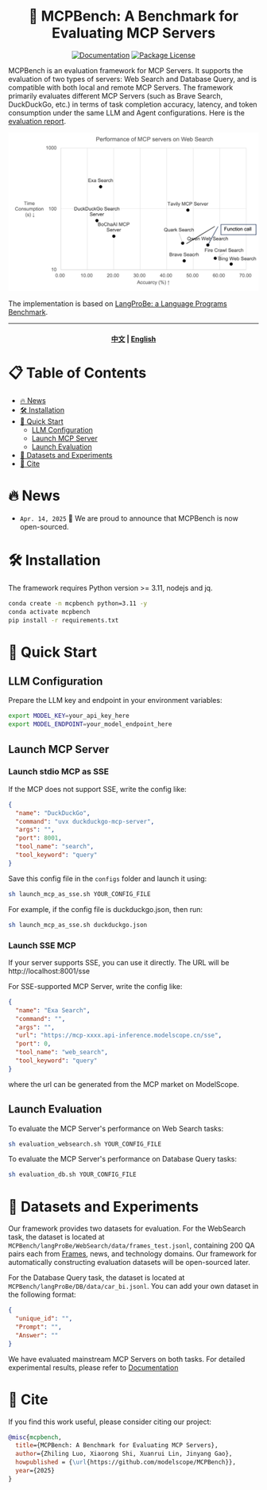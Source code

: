 <h1 align="center">
	🦊 MCPBench: A Benchmark for Evaluating MCP Servers
</h1>


<div align="center">

[![Documentation][docs-image]][docs-url]
[![Package License][package-license-image]][package-license-url]

</div>

MCPBench is an evaluation framework for MCP Servers. It supports the evaluation of two types of servers: Web Search and Database Query, and is compatible with both local and remote MCP Servers. The framework primarily evaluates different MCP Servers (such as Brave Search, DuckDuckGo, etc.) in terms of task completion accuracy, latency, and token consumption under the same LLM and Agent configurations. Here is the [evaluation report](https://github.com/modelscope/MCPBench/blob/main/mcpbench.pdf).

<img src="assets/figure1.png" alt="MCPBench Overview" width="600"/>

The implementation is based on [LangProBe: a Language Programs Benchmark](https://arxiv.org/abs/2502.20315).

<hr>

<div align="center">
<h4 align="center">

[中文](https://github.com/modelscope/MCPBench/blob/main/README_zh.md) |
[English](https://github.com/modelscope/MCPBench/blob/main/README.md)

</h4>
</div>

# 📋 Table of Contents

- [🔥 News](#news)
- [🛠️ Installation](#installation)
- [🚀 Quick Start](#quick-start)
  - [LLM Configuration](#llm-configuration)
  - [Launch MCP Server](#launch-mcp-server)
  - [Launch Evaluation](#launch-evaluation)
- [🧂 Datasets and Experiments](#datasets-and-experiments)
- [🚰 Cite](#cite)

# 🔥 News
+ `Apr. 14, 2025` 🌟 We are proud to announce that MCPBench is now open-sourced.

# 🛠️ Installation
The framework requires Python version >= 3.11, nodejs and jq.

```bash
conda create -n mcpbench python=3.11 -y
conda activate mcpbench
pip install -r requirements.txt

```

# 🚀 Quick Start
## LLM Configuration
Prepare the LLM key and endpoint in your environment variables:
```bash
export MODEL_KEY=your_api_key_here
export MODEL_ENDPOINT=your_model_endpoint_here
```

## Launch MCP Server
### Launch stdio MCP as SSE
If the MCP does not support SSE, write the config like:
```json
{
  "name": "DuckDuckGo",
  "command": "uvx duckduckgo-mcp-server",
  "args": "",
  "port": 8001,
  "tool_name": "search",
  "tool_keyword": "query"
}
```

Save this config file in the `configs` folder and launch it using:

```bash
sh launch_mcp_as_sse.sh YOUR_CONFIG_FILE
```

For example, if the config file is duckduckgo.json, then run:
```bash
sh launch_mcp_as_sse.sh duckduckgo.json
```

### Launch SSE MCP
If your server supports SSE, you can use it directly. The URL will be http://localhost:8001/sse

For SSE-supported MCP Server, write the config like:
```json
{
  "name": "Exa Search",
  "command": "",
  "args": "",
  "url": "https://mcp-xxxx.api-inference.modelscope.cn/sse",
  "port": 0,
  "tool_name": "web_search",
  "tool_keyword": "query"
}
```
where the url can be generated from the MCP market on ModelScope.

## Launch Evaluation
To evaluate the MCP Server's performance on Web Search tasks:
```bash
sh evaluation_websearch.sh YOUR_CONFIG_FILE
```

To evaluate the MCP Server's performance on Database Query tasks:
```bash
sh evaluation_db.sh YOUR_CONFIG_FILE
```

# 🧂 Datasets and Experiments
Our framework provides two datasets for evaluation. For the WebSearch task, the dataset is located at `MCPBench/langProBe/WebSearch/data/frames_test.jsonl`, containing 200 QA pairs each from [Frames](https://arxiv.org/abs/2409.12941), news, and technology domains. Our framework for automatically constructing evaluation datasets will be open-sourced later.

For the Database Query task, the dataset is located at `MCPBench/langProBe/DB/data/car_bi.jsonl`. You can add your own dataset in the following format:

```json
{
  "unique_id": "",
  "Prompt": "",
  "Answer": ""
}
```

We have evaluated mainstream MCP Servers on both tasks. For detailed experimental results, please refer to [Documentation](https://github.com/modelscope/MCPBench/blob/main/mcpbench.pdf)

# 🚰 Cite
If you find this work useful, please consider citing our project:

```bibtex
@misc{mcpbench,
  title={MCPBench: A Benchmark for Evaluating MCP Servers},
  author={Zhiling Luo, Xiaorong Shi, Xuanrui Lin, Jinyang Gao},
  howpublished = {\url{https://github.com/modelscope/MCPBench}},
  year={2025}
}
```

[docs-image]: https://img.shields.io/badge/Documentation-EB3ECC
[docs-url]: https://github.com/modelscope/MCPBench/blob/main/mcpbench.pdf
[package-license-image]: https://img.shields.io/badge/License-Apache_2.0-blue.svg
[package-license-url]: https://github.com/modelscope/MCPBench/blob/main/LICENSE

